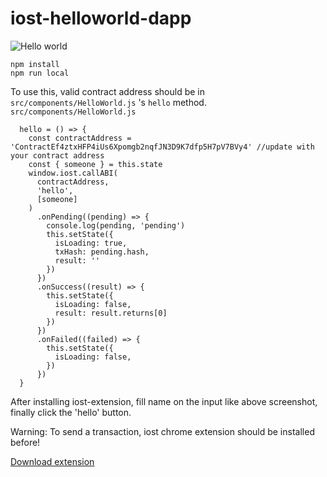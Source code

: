 # iost-helloworld-dapp

![Hello world](/iost-sampledapp.gif)

```
npm install
npm run local
```

To use this, valid contract address should be in `src/components/HelloWorld.js` 's `hello` method.
`src/components/HelloWorld.js`
```
  hello = () => {
    const contractAddress = 'ContractEf4ztxHFP4iUs6Xpomgb2nqfJN3D9K7dfp5H7pV7BVy4' //update with your contract address
    const { someone } = this.state
    window.iost.callABI(
      contractAddress,
      'hello',
      [someone]
    )
      .onPending((pending) => {
        console.log(pending, 'pending')
        this.setState({
          isLoading: true,
          txHash: pending.hash,
          result: ''
        })
      })
      .onSuccess((result) => {
        this.setState({
          isLoading: false,
          result: result.returns[0]
        })
      })
      .onFailed((failed) => {
        this.setState({
          isLoading: false,
        })
      })
  }
```

After installing iost-extension, fill name on the input like above screenshot, finally click the 'hello' button.

Warning: To send a transaction, iost chrome extension should be installed before! 

[Download extension](https://chrome.google.com/webstore/detail/kedmnhnnafebhgojijhcfbonfkbppmkk)
